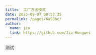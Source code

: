 ```yaml
---
title:  工厂方法模式
date: 2023-09-07 08:53:35
permalink: /pages/6a98bc/
author: 
  name: jia
  link: https://github.com/Jia-Hongwei
---
```

测试
